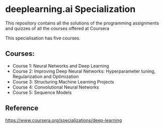# deeplearning.ai Specialization

This repository contains all the solutions of the programming assignments and quizzes of all the courses offered at Coursera

This specialisation has five courses.

## Courses:

* Course 1: Neural Networks and Deep Learning
* Course 2: Improving Deep Neural Networks: Hyperparameter tuning, Regularization and Optimization
* Course 3: Structuring Machine Learning Projects
* Course 4: Convolutional Neural Networks
* Course 5: Sequence Models

## Reference
https://www.coursera.org/specializations/deep-learning
